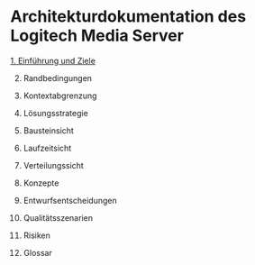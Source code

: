 # Architekturdokumentation des Logitech Media Server

[1. Einführung und Ziele](einfuehrung_und_ziele.md)

2. Randbedingungen

3. Kontextabgrenzung

4. Lösungsstrategie

5. Bausteinsicht

6. Laufzeitsicht

7. Verteilungssicht

8. Konzepte

9. Entwurfsentscheidungen

10. Qualitätsszenarien

11. Risiken

12. Glossar
